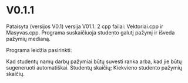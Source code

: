 # V0.1.1
Pataisyta (versijos V0.1) versija V01.1.
2 cpp failai: Vektoriai.cpp ir Masyvas.cpp.
Programa suskaičiuoja studento galutį pažymį ir išveda pažymių medianą.

Programa leidžia pasirinkti:

Kad studentų namų darbų pažymiai būtų suvesti ranka arba, kad jie būtų sugeneruoti automatiškai.
Studentų skaičių;
Kiekvieno studento pažymių skaičių.
